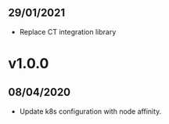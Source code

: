 ## 29/01/2021

- Replace CT integration library

# v1.0.0

## 08/04/2020

- Update k8s configuration with node affinity.
